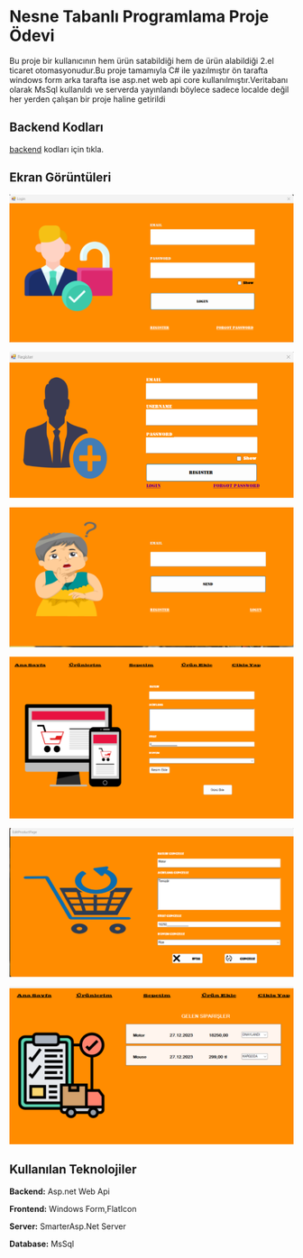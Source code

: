 
# Nesne Tabanlı Programlama Proje Ödevi

Bu proje bir kullanıcının hem ürün satabildiği hem de ürün alabildiği 2.el ticaret otomasyonudur.Bu proje tamamıyla C# ile yazılmıştır ön tarafta windows form arka tarafta ise asp.net web api core kullanılmıştır.Veritabanı olarak  MsSql kullanıldı
ve serverda yayınlandı böylece sadece localde değil her yerden çalışan bir proje haline getirildi





  

  ## Backend Kodları
[backend](https://github.com/furkancan2107/saler-automation) kodları için tıkla.


## Ekran Görüntüleri

![](https://github.com/furkancan2107/saler_automation_UI/blob/main/Resimler/Login.png?raw=true)

![](https://github.com/furkancan2107/saler_automation_UI/blob/main/Resimler/Register.png?raw=true)

![](https://github.com/furkancan2107/saler_automation_UI/blob/main/Resimler/Forgot.png?raw=true)

![](https://github.com/furkancan2107/saler_automation_UI/blob/main/Resimler/UrunEkle.png?raw=true)

![](https://github.com/furkancan2107/saler_automation_UI/blob/main/Resimler/UrunDuzenle.png?raw=true)

![](https://github.com/furkancan2107/saler_automation_UI/blob/main/Resimler/gelenSiparisler.png?raw=true)

## Kullanılan Teknolojiler

**Backend:** Asp.net Web Api

**Frontend:** Windows Form,FlatIcon

**Server:** SmarterAsp.Net Server

**Database:** MsSql
  
